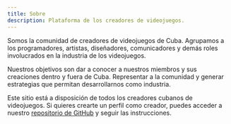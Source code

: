 ```yaml
---
title: Sobre
description: Plataforma de los creadores de videojuegos.
---
```


Somos la comunidad de creadores de videojuegos de Cuba. Agrupamos a los programadores, artistas, diseñadores, comunicadores y demás roles involucrados en la industria de los videojuegos.
        
Nuestros objetivos son dar a conocer a nuestros miembros y sus creaciones dentro y fuera de Cuba. Representar a la comunidad y generar estrategias que permitan desarrollarnos como industria.

Este sitio está a disposición de todos los creadores cubanos de videojuegos. Si quieres crearte un perfil como creador, puedes acceder a nuestro [repositorio de GitHub](https://github.com/GameDev-Cuba/creadores-cubanos-videojuegos-website) y seguir las instrucciones.